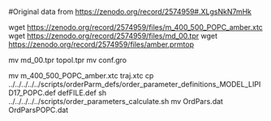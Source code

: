 #Original data from https://zenodo.org/record/2574959#.XLgsNkN7mHk



wget  https://zenodo.org/record/2574959/files/m_400_500_POPC_amber.xtc
wget  https://zenodo.org/record/2574959/files/md_00.tpr
wget  https://zenodo.org/record/2574959/files/amber.prmtop

mv  md_00.tpr topol.tpr
mv  conf.gro

mv  m_400_500_POPC_amber.xtc traj.xtc
cp  ../../../../../scripts/orderParm_defs/order_parameter_definitions_MODEL_LIPID17_POPC.def defFILE.def
sh ../../../../../scripts/order_parameters_calculate.sh
mv OrdPars.dat OrdParsPOPC.dat

